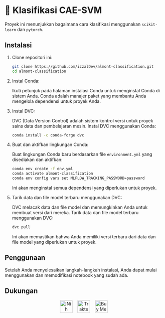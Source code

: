 # 🤖 Klasifikasi CAE-SVM

Proyek ini menunjukkan bagaimana cara klasifikasi menggunakan `scikit-learn` dan `pytorch`.

## Instalasi

1. Clone repositori ini:
   
    ```bash
    git clone https://github.com/izzalDev/almont-classification.git
    cd almont-classification
    ```

1. Instal Conda:

    Ikuti petunjuk pada halaman instalasi Conda untuk menginstal Conda di sistem Anda. Conda adalah manajer paket yang membantu Anda mengelola dependensi untuk proyek Anda.

2. Instal DVC:

    DVC (Data Version Control) adalah sistem kontrol versi untuk proyek sains data dan pembelajaran mesin. Instal DVC menggunakan Conda:
    ```bash
    conda install -c conda-forge dvc
    ```

3. Buat dan aktifkan lingkungan Conda:

    Buat lingkungan Conda baru berdasarkan file `environment.yml` yang disediakan dan aktifkan:
    ```bash
    conda env create -f env.yml
    conda activate almont-classification
    conda env config vars set MLFLOW_TRACKING_PASSWORD=password
    ```

    Ini akan menginstal semua dependensi yang diperlukan untuk proyek.

4. Tarik data dan file model terbaru menggunakan DVC:

    DVC melacak data dan file model dan memungkinkan Anda untuk membuat versi dari mereka. Tarik data dan file model terbaru menggunakan DVC:
    ```bash
    dvc pull
    ```

    Ini akan memastikan bahwa Anda memiliki versi terbaru dari data dan file model yang diperlukan untuk proyek.

## Penggunaan

Setelah Anda menyelesaikan langkah-langkah instalasi, Anda dapat mulai menggunakan dan memodifikasi notebook yang sudah ada. 

## Dukungan

<div align="center" style="display: flex; justify-content: center; align-items: center;">
    <a href="https://www.nihbuatjajan.com/_qviyxykh" target="_blank">
    <img src="https://d4xyvrfd64gfm.cloudfront.net/buttons/default-cta.png" alt="Nih buat jajan" height="40"></a><span>&nbsp;&nbsp;&nbsp;&nbsp;</span>
    <a href="https://trakteer.id/izzalDev/tip" target="_blank">
    <img id="wse-buttons-preview" src="https://cdn.trakteer.id/images/embed/trbtn-red-1.png?date=18-11-2023" height="40" style="border:0px;height:40px;" alt="Trakteer Saya"></a><span>&nbsp;&nbsp;&nbsp;&nbsp;</span>
    <a href='https://ko-fi.com/B0B2ZCON1' target='_blank'>
    <img height='40' style='border:0px;height:40px;' src='https://storage.ko-fi.com/cdn/kofi1.png?v=3' border='0' alt='Buy Me a Coffee at ko-fi.com' /></a>
</div>